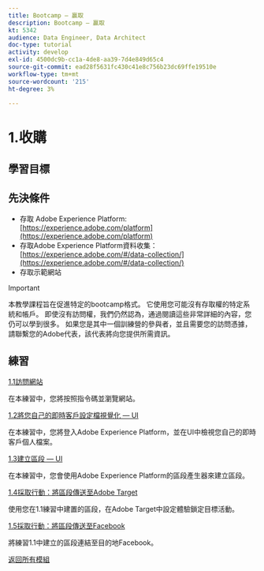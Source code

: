 ```yaml
---
title: Bootcamp — 贏取
description: Bootcamp — 贏取
kt: 5342
audience: Data Engineer, Data Architect
doc-type: tutorial
activity: develop
exl-id: 4500dc9b-cc1a-4de8-aa39-7d4e849d65c4
source-git-commit: ead28f5631fc430c41e8c756b23dc69ffe19510e
workflow-type: tm+mt
source-wordcount: '215'
ht-degree: 3%

---
```


# 1.收購

## 學習目標

## 先決條件

- 存取 Adobe Experience Platform: [https://experience.adobe.com/platform](https://experience.adobe.com/platform)
- 存取Adobe Experience Platform資料收集： [https://experience.adobe.com/#/data-collection/](https://experience.adobe.com/#/data-collection/)
- 存取示範網站

>[!IMPORTANT]
>
>本教學課程旨在促進特定的bootcamp格式。 它使用您可能沒有存取權的特定系統和帳戶。 即使沒有訪問權，我們仍然認為，通過閱讀這些非常詳細的內容，您仍可以學到很多。 如果您是其中一個訓練營的參與者，並且需要您的訪問憑據，請聯繫您的Adobe代表，該代表將向您提供所需資訊。

## 練習

[1.1訪問網站](./ex1.md)

在本練習中，您將按照指令碼並瀏覽網站。

[1.2將您自己的即時客戶設定檔視覺化 — UI](./ex2.md)

在本練習中，您將登入Adobe Experience Platform，並在UI中檢視您自己的即時客戶個人檔案。

[1.3建立區段 — UI](./ex3.md)

在本練習中，您會使用Adobe Experience Platform的區段產生器來建立區段。

[1.4採取行動：將區段傳送至Adobe Target](./ex4.md)

使用您在1.1練習中建置的區段，在Adobe Target中設定體驗鎖定目標活動。

[1.5採取行動：將區段傳送至Facebook](./ex5.md)

將練習1.1中建立的區段連結至目的地Facebook。

[返回所有模組](../../overview.md)

